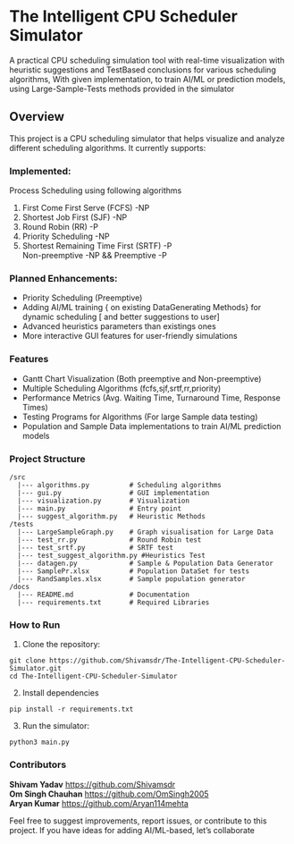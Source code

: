 # The Intelligent CPU Scheduler Simulator
A practical CPU scheduling simulation tool with real-time visualization with heuristic suggestions and TestBased conclusions for various scheduling algorithms, With given implementation, to train AI/ML or prediction models, using Large-Sample-Tests methods provided in the simulator  

## Overview
This project is a CPU scheduling simulator that helps visualize and analyze different scheduling algorithms. It currently supports:

### Implemented:  
Process Scheduling using following algorithms  
1. First Come First Serve (FCFS) -NP  
2. Shortest Job First (SJF) -NP  
3. Round Robin (RR) -P  
4. Priority Scheduling -NP 
5. Shortest Remaining Time First (SRTF) -P  
Non-preemptive -NP && Preemptive -P  

### Planned Enhancements:
+ Priority Scheduling (Preemptive)  
+ Adding AI/ML training { on existing DataGenerating Methods} for dynamic scheduling [ and better suggestions to user]  
+ Advanced heuristics parameters than existings ones  
+ More interactive GUI features for user-friendly simulations  

### Features
+ Gantt Chart Visualization (Both preemptive and Non-preemptive)  
+ Multiple Scheduling Algorithms (fcfs,sjf,srtf,rr,priority)  
+ Performance Metrics (Avg. Waiting Time, Turnaround Time, Response Times)  
+ Testing Programs for Algorithms (For large Sample data testing)
+ Population and Sample Data implementations to train AI/ML prediction models

### Project Structure
```
/src  
  |--- algorithms.py          # Scheduling algorithms  
  |--- gui.py                 # GUI implementation 
  |--- visualization.py       # Visualization 
  |--- main.py                # Entry point
  |--- suggest_algorithm.py   # Heuristic Methods
/tests
  |--- LargeSampleGraph.py    # Graph visualisation for Large Data
  |--- test_rr.py             # Round Robin test
  |--- test_srtf.py           # SRTF test
  |--- test_suggest_algorithm.py #Heuristics Test
  |--- datagen.py             # Sample & Population Data Generator 
  |--- SamplePr.xlsx          # Population DataSet for tests  
  |--- RandSamples.xlsx       # Sample population generator  
/docs  
  |--- README.md              # Documentation  
  |--- requirements.txt       # Required Libraries
```
### How to Run

1. Clone the repository:
```
git clone https://github.com/Shivamsdr/The-Intelligent-CPU-Scheduler-Simulator.git  
cd The-Intelligent-CPU-Scheduler-Simulator
```
2. Install dependencies
```
pip install -r requirements.txt
```
3. Run the simulator:
```
python3 main.py
```
 
### Contributors
**Shivam Yadav** https://github.com/Shivamsdr  
**Om Singh Chauhan** https://github.com/OmSingh2005  
**Aryan Kumar** https://github.com/Aryan114mehta

Feel free to suggest improvements, report issues, or contribute to this project. If you have ideas for adding AI/ML-based, let’s collaborate
